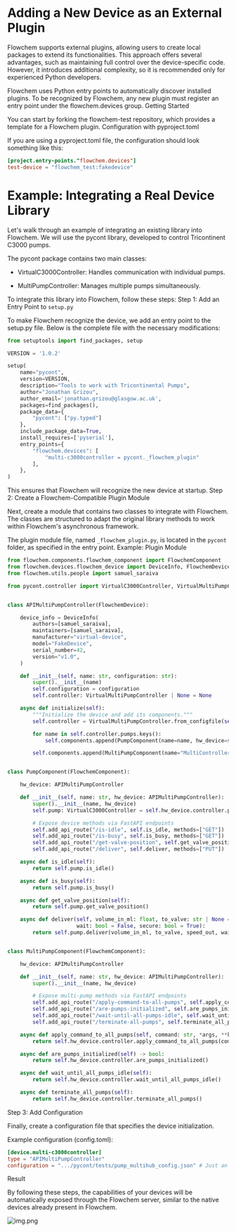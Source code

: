 # Adding a New Device as an External Plugin

Flowchem supports external plugins, allowing users to create local packages to extend its functionalities. This approach offers several advantages, such as maintaining full control over the device-specific code. However, it introduces additional complexity, so it is recommended only for experienced Python developers.

Flowchem uses Python entry points to automatically discover installed plugins. To be recognized by Flowchem, any new plugin must register an entry point under the flowchem.devices group.
Getting Started

You can start by forking the flowchem-test repository, which provides a template for a Flowchem plugin.
Configuration with pyproject.toml

If you are using a pyproject.toml file, the configuration should look something like this:

```toml
[project.entry-points."flowchem.devices"]
test-device = "flowchem_test:fakedevice"
```

# Example: Integrating a Real Device Library

Let's walk through an example of integrating an existing library into Flowchem. We will use the pycont library, developed to control Tricontinent C3000 pumps.

The pycont package contains two main classes:

* VirtualC3000Controller: Handles communication with individual pumps.

* MultiPumpController: Manages multiple pumps simultaneously.

To integrate this library into Flowchem, follow these steps:
Step 1: Add an Entry Point to `setup.py`

To make Flowchem recognize the device, we add an entry point to the setup.py file. Below is the complete file with the necessary modifications:

```python
from setuptools import find_packages, setup

VERSION = '1.0.2'

setup(
    name="pycont",
    version=VERSION,
    description="Tools to work with Tricontinental Pumps",
    author="Jonathan Grizou",
    author_email='jonathan.grizou@glasgow.ac.uk',
    packages=find_packages(),
    package_data={
        "pycont": ["py.typed"]
    },
    include_package_data=True,
    install_requires=['pyserial'],
    entry_points={
        "flowchem.devices": [
            "multi-c3000controller = pycont._flowchem_plugin"
        ],
    },
)
```

This ensures that Flowchem will recognize the new device at startup.
Step 2: Create a Flowchem-Compatible Plugin Module

Next, create a module that contains two classes to integrate with Flowchem. The classes are structured to adapt the 
original library methods to work within Flowchem's asynchronous framework.

The plugin module file, named `_flowchem_plugin.py`, is located in the `pycont` folder, as specified in the entry point.
Example: Plugin Module

```python
from flowchem.components.flowchem_component import FlowchemComponent
from flowchem.devices.flowchem_device import DeviceInfo, FlowchemDevice
from flowchem.utils.people import samuel_saraiva

from pycont.controller import VirtualC3000Controller, VirtualMultiPumpController


class APIMultiPumpController(FlowchemDevice):

    device_info = DeviceInfo(
        authors=[samuel_saraiva],
        maintainers=[samuel_saraiva],
        manufacturer="virtual-device",
        model="FakeDevice",
        serial_number=42,
        version="v1.0",
    )

    def __init__(self, name: str, configuration: str):
        super().__init__(name)
        self.configuration = configuration
        self.controller: VirtualMultiPumpController | None = None

    async def initialize(self):
        """Initialize the device and add its components."""
        self.controller = VirtualMultiPumpController.from_configfile(self.configuration)

        for name in self.controller.pumps.keys():
            self.components.append(PumpComponent(name=name, hw_device=self))

        self.components.append(MultiPumpComponent(name="MultiController", hw_device=self))


class PumpComponent(FlowchemComponent):

    hw_device: APIMultiPumpController

    def __init__(self, name: str, hw_device: APIMultiPumpController):
        super().__init__(name, hw_device)
        self.pump: VirtualC3000Controller = self.hw_device.controller.pumps[name]

        # Expose device methods via FastAPI endpoints
        self.add_api_route("/is-idle", self.is_idle, methods=["GET"])
        self.add_api_route("/is-busy", self.is_busy, methods=["GET"])
        self.add_api_route("/get-valve-position", self.get_valve_position, methods=["GET"])
        self.add_api_route("/deliver", self.deliver, methods=["PUT"])

    async def is_idle(self):
        return self.pump.is_idle()

    async def is_busy(self):
        return self.pump.is_busy()

    async def get_valve_position(self):
        return self.pump.get_valve_position()

    async def deliver(self, volume_in_ml: float, to_valve: str | None = None, speed_out: int | None = None, 
                      wait: bool = False, secure: bool = True):
        return self.pump.deliver(volume_in_ml, to_valve, speed_out, wait, secure)


class MultiPumpComponent(FlowchemComponent):

    hw_device: APIMultiPumpController

    def __init__(self, name: str, hw_device: APIMultiPumpController):
        super().__init__(name, hw_device)

        # Expose multi-pump methods via FastAPI endpoints
        self.add_api_route("/apply-command-to-all-pumps", self.apply_command_to_all_pumps, methods=["PUT"])
        self.add_api_route("/are-pumps-initialized", self.are_pumps_initialized, methods=["GET"])
        self.add_api_route("/wait-until-all-pumps-idle", self.wait_until_all_pumps_idle, methods=["PUT"])
        self.add_api_route("/terminate-all-pumps", self.terminate_all_pumps, methods=["PUT"])

    async def apply_command_to_all_pumps(self, command: str, *args, **kwargs):
        return self.hw_device.controller.apply_command_to_all_pumps(command, *args, **kwargs)

    async def are_pumps_initialized(self) -> bool:
        return self.hw_device.controller.are_pumps_initialized()

    async def wait_until_all_pumps_idle(self):
        return self.hw_device.controller.wait_until_all_pumps_idle()

    async def terminate_all_pumps(self):
        return self.hw_device.controller.terminate_all_pumps()
```

Step 3: Add Configuration

Finally, create a configuration file that specifies the device initialization.

Example configuration (config.toml):

```toml
[device.multi-c3000controller]
type = "APIMultiPumpController"
configuration = ".../pycont/tests/pump_multihub_config.json" # Just an example
```

Result

By following these steps, the capabilities of your devices will be automatically exposed through the Flowchem server,
similar to the native devices already present in Flowchem.

![img.png](img.png)